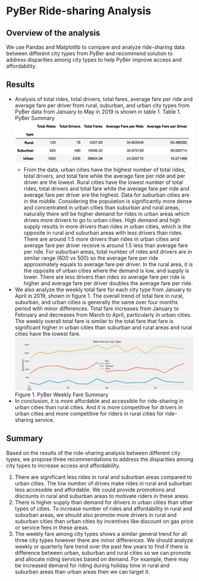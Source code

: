 # PyBer Ride-sharing Analysis
## Overview of the analysis
We use Pandas and Matplotlib to compare and analyze ride-sharing data between different city types from PyBer and recommend solution to address disparities among city types to help PyBer improve access and affordability. 
## Results
- Analysis of total rides, total drivers, total fares, average fare per ride and average fare per driver from rural, suburban, and urban city types from PyBer data from January to May in 2019 is shown in table 1. 
Table 1. PyBer Summary<br/>
![pyber_summary](/Analysis/pyber_summary.png)<br/>
   - From the data, urban cities have the highest number of total rides, total drivers, and total fare while the average fare per ride and per driver are the lowest. Rural cities have the lowest number of total rides, total drivers and total fare while the average fare per ride and average fare per driver are the highest.  Data for suburban cities are in the middle. Considering the population is significantly more dense and concentrated in urban cities than suburban and rural areas, naturally there will be higher demand for rides in urban areas which drives more drivers to go to urban cities. High demand and high supply results in more drivers than rides in urban cities, which is the opposite in rural and suburban areas with less drivers than rides. There are around 1.5 more drivers than rides in urban cities and average fare per driver receive is around 1.5 less than average fare per ride. For suburban areas, total number of rides and drivers are in similar range (600 vs 500) so the average fare per ride approximately equals to average fare per driver. In the rural area, it is the opposite of urban cities where the demand is low, and supply is lower. There are less drivers than rides so average fare per ride is higher and average fare per driver doubles the average fare per ride.
- We also analyze the weekly total fare for each city type from January to April in 2019, shown in figure 1. The overall trend of total fare in rural, suburban, and urban cities is generally the same over four months period with minor differences. Total fare increases from January to February and decreases from March to April, particularly in urban cities. The weekly overall total fare is similar to the total fare that fare is significant higher in urban cities than suburban and rural areas and rural cities have the lowest fare. 
![pyber_weeklay_fare_summary](/Analysis/pyber_fare_summary.png)<br/>
Figure 1. PyBer Weekly Fare Summary<br/>
- In conclusion, it is more affordable and accessible for ride-sharing in urban cities than rural cities. And it is more competitive for drivers in urban cities and more competitive for riders in rural cities for ride-sharing service. 
## Summary
Based on the results of the ride-sharing analysis between different city types, we propose three recommendations to address the disparities among city types to increase access and affordability.
1. There are significant less rides in rural and suburban areas compared to urban cities. The low number of drives make rides in rural and suburban less accessible and affordable. We could provide promotions and discounts in rural and suburban areas to motivate riders in these areas.
2. There is higher supply than demand for drivers in urban cities than other types of cities. To increase number of rides and affordability in rural and suburban areas, we should also promote more drivers in rural and suburban cities than urban cities by incentives like discount on gas price or service fees in these areas. 
3. The weekly fare among city types shows a similar general trend for all three city types however there are minor differences. We should analyze weekly or quarterly fare trend over the past few years to find if there is difference between urban, suburban and rural cities so we can promote and allocate riding services based on demand. For example, there may be increased demand for riding during holiday time in rural and suburban areas than urban areas then we can target it. 
